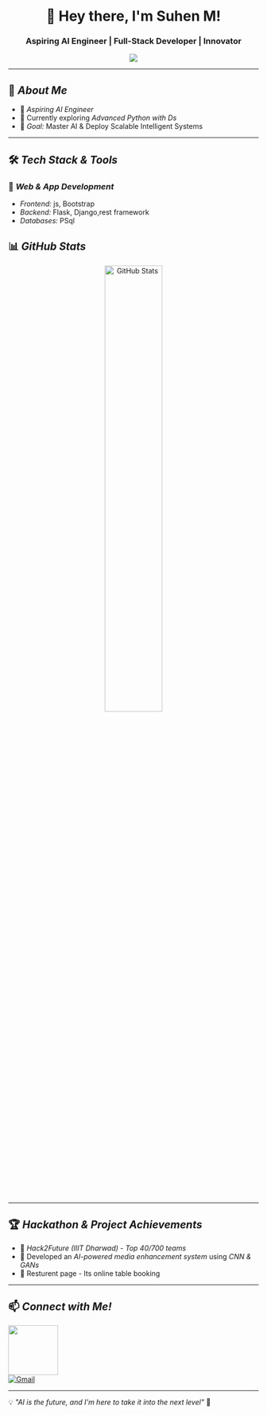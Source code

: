 <h1 align="center">👋 Hey there, I'm Suhen M!</h1>
<h3 align="center">Aspiring AI Engineer |  Full-Stack  Developer | Innovator</h3>

<p align="center">
  <img src="https://readme-typing-svg.herokuapp.com?font=Fira+Code&size=20&pause=1000&color=36BCF7&center=true&vCenter=true&width=500&lines=Building+Intelligent+Systems;Solving+Real-World+Problems;intrested_in+Web+%26+ML model+Developing;Always+Learning+New+Things!" />
</p>

---

## 🚀 *About Me*
- 🤖 *Aspiring AI Engineer*   
- 🔬 Currently exploring *Advanced Python with Ds*  
- 🎯 *Goal:* Master AI & Deploy Scalable Intelligent Systems  

---

## 🛠 *Tech Stack & Tools* 
   
### 🔹 *Web & App Development*
- *Frontend:* js, Bootstrap  
- *Backend:*  Flask, Django,rest framework  
- *Databases:* PSql


## 📊 *GitHub Stats*
<p align="center">
  <img src="https://github-readme-stats.vercel.app/api?username=Suhen02&show_icons=true&theme=radical" width="48%" alt="GitHub Stats">
</p>

---

## 🏆 *Hackathon & Project Achievements*
- 🚀 *Hack2Future (IIIT Dharwad)* - *Top 40/700 teams*  
- 🏅 Developed an *AI-powered media enhancement system* using *CNN & GANs*  
- 🏅 Resturent page - Its online table booking 

---


## 📫 *Connect with Me!*
<a href="https://www.linkedin.com/in/suhen-m-g-b1b07b2a5?utm_source=share&utm_campaign=share_via&utm_content=profile&utm_medium=android_app"><img src="https://golflifenavigators.com/wp-content/uploads/2018/09/linkedin-logo.png" style='width:100px ; height=20px; '></a>  
[![Gmail](https://img.shields.io/badge/Gmail-D14836?style=for-the-badge&logo=gmail&logoColor=white)](mailto:suhels19914@gmail.com) 

---

💡 *"AI is the future, and I'm here to take it into the next level"* 🚀
